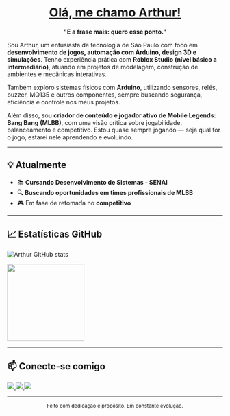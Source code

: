 <h1 align="center">
  <a href="#">
    <span>Olá, me chamo Arthur!</span>
  </a>
</h1>

<p align="center"><strong>"E a frase mais: quero esse ponto."</strong></p>

Sou Arthur, um entusiasta de tecnologia de São Paulo com foco em **desenvolvimento de jogos, automação com Arduino, design 3D e simulações**. Tenho experiência prática com **Roblox Studio (nível básico a intermediário)**, atuando em projetos de modelagem, construção de ambientes e mecânicas interativas.

Também exploro sistemas físicos com **Arduino**, utilizando sensores, relés, buzzer, MQ135 e outros componentes, sempre buscando segurança, eficiência e controle nos meus projetos.

Além disso, sou **criador de conteúdo e jogador ativo de Mobile Legends: Bang Bang (MLBB)**, com uma visão crítica sobre jogabilidade, balanceamento e competitivo. Estou quase sempre jogando — seja qual for o jogo, estarei nele aprendendo e evoluindo.

---

## 💡 Atualmente

- 📚 **Cursando Desenvolvimento de Sistemas - SENAI**
- 🔍 **Buscando oportunidades em times profissionais de MLBB**
- 🎮 Em fase de retomada no **competitivo**


---

## 📈 Estatísticas GitHub

![Arthur GitHub stats](https://github-readme-stats.vercel.app/api?username=ArthurBatista279&theme=dark&show_icons=true)

<a href="https://github.com/ArthurBatista279">
  <img height="180em" src="https://github-readme-stats.vercel.app/api/top-langs/?username=ArthurBatista279&layout=compact&langs_count=16&theme=blueberry"/>
</a>

---

## 📫 Conecte-se comigo

<div>
<a href="mailto:barthur.oliveira07@gmail.com" target="_blank">
  <img src="https://img.shields.io/badge/Gmail-D14836?style=for-the-badge&logo=gmail&logoColor=white"/>
</a>
<a href="https://www.twitch.tv/arthurbryt_oficial" target="_blank">
  <img src="https://img.shields.io/badge/Twitch-9146FF?style=for-the-badge&logo=twitch&logoColor=white"/>
</a>
<a href="https://www.linkedin.com/in/arthur-batista-oliveira-bb8018358/" target="_blank">
  <img src="https://img.shields.io/badge/-LinkedIn-%230077B5?style=for-the-badge&logo=linkedin&logoColor=white"/>
</a>   
</div>

---

<div align="center">
  <sub>Feito com dedicação e propósito. Em constante evolução.</sub>
</div>

